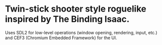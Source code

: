 # Twin-stick shooter style roguelike inspired by The Binding Isaac.

Uses SDL2 for low-level operations (window opening, rendering, input, etc.) and CEF3 (Chromium Embedded Framework) for the UI.
